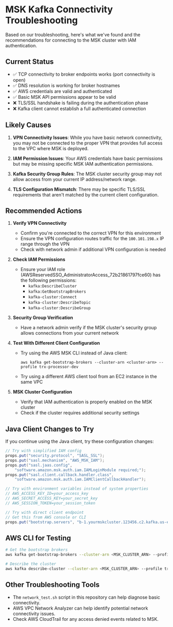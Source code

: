 # MSK Kafka Connectivity Troubleshooting

Based on our troubleshooting, here's what we've found and the recommendations for connecting to the MSK cluster with IAM authentication.

## Current Status

- ✅ TCP connectivity to broker endpoints works (port connectivity is open)
- ✅ DNS resolution is working for broker hostnames
- ✅ AWS credentials are valid and authenticated
- ✅ Basic MSK API permissions appear to be valid
- ❌ TLS/SSL handshake is failing during the authentication phase
- ❌ Kafka client cannot establish a full authenticated connection

## Likely Causes

1. **VPN Connectivity Issues**: While you have basic network connectivity, you may not be connected to the proper VPN that provides full access to the VPC where MSK is deployed.

2. **IAM Permission Issues**: Your AWS credentials have basic permissions but may be missing specific MSK IAM authentication permissions.

3. **Kafka Security Group Rules**: The MSK cluster security group may not allow access from your current IP address/network range.

4. **TLS Configuration Mismatch**: There may be specific TLS/SSL requirements that aren't matched by the current client configuration.

## Recommended Actions

1. **Verify VPN Connectivity**
   - Confirm you're connected to the correct VPN for this environment
   - Ensure the VPN configuration routes traffic for the `100.101.198.x` IP range through the VPN
   - Check with network admin if additional VPN configuration is needed

2. **Check IAM Permissions**
   - Ensure your IAM role (AWSReservedSSO_AdministratorAccess_72b21861797fce60) has the following permissions:
     - `kafka:DescribeCluster`
     - `kafka:GetBootstrapBrokers`
     - `kafka-cluster:Connect`
     - `kafka-cluster:DescribeTopic`
     - `kafka-cluster:DescribeGroup`

3. **Security Group Verification**
   - Have a network admin verify if the MSK cluster's security group allows connections from your current network

4. **Test With Different Client Configuration**
   - Try using the AWS MSK CLI instead of Java client:
     ```
     aws kafka get-bootstrap-brokers --cluster-arn <cluster-arn> --profile trx-processor-dev
     ```
   - Try using a different AWS client tool from an EC2 instance in the same VPC

5. **MSK Cluster Configuration**
   - Verify that IAM authentication is properly enabled on the MSK cluster
   - Check if the cluster requires additional security settings

## Java Client Changes to Try

If you continue using the Java client, try these configuration changes:

```java
// Try with simplified IAM config
props.put("security.protocol", "SASL_SSL");
props.put("sasl.mechanism", "AWS_MSK_IAM");
props.put("sasl.jaas.config", 
    "software.amazon.msk.auth.iam.IAMLoginModule required;");
props.put("sasl.client.callback.handler.class", 
    "software.amazon.msk.auth.iam.IAMClientCallbackHandler");

// Try with environment variables instead of system properties
// AWS_ACCESS_KEY_ID=your_access_key
// AWS_SECRET_ACCESS_KEY=your_secret_key
// AWS_SESSION_TOKEN=your_session_token

// Try with direct client endpoint
// Get this from AWS console or CLI
props.put("bootstrap.servers", "b-1.yourmskcluster.123456.c2.kafka.us-east-1.amazonaws.com:9098");
```

## AWS CLI for Testing

```bash
# Get the bootstrap brokers
aws kafka get-bootstrap-brokers --cluster-arn <MSK_CLUSTER_ARN> --profile trx-processor-dev

# Describe the cluster
aws kafka describe-cluster --cluster-arn <MSK_CLUSTER_ARN> --profile trx-processor-dev
```

## Other Troubleshooting Tools

- The `network_test.sh` script in this repository can help diagnose basic connectivity.
- AWS VPC Network Analyzer can help identify potential network connectivity issues.
- Check AWS CloudTrail for any access denied events related to MSK.